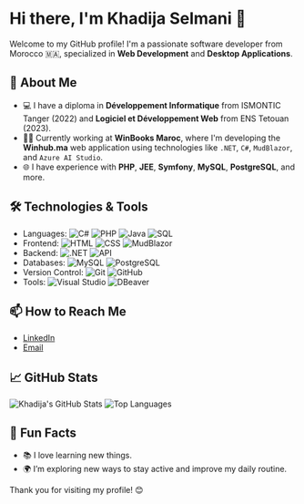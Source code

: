 # Hi there, I'm Khadija Selmani 👋

Welcome to my GitHub profile! I'm a passionate software developer from Morocco 🇲🇦, specialized in **Web Development** and **Desktop Applications**.

## 🚀 About Me
- 💻 I have a diploma in **Développement Informatique** from ISMONTIC Tanger (2022) and **Logiciel et Développement Web** from ENS Tetouan (2023).
- 👨‍💻 Currently working at **WinBooks Maroc**, where I'm developing the **Winhub.ma** web application using technologies like `.NET`, `C#`, `MudBlazor`, and `Azure AI Studio`.
- 🌐 I have experience with **PHP**, **JEE**, **Symfony**, **MySQL**, **PostgreSQL**, and more.


## 🛠️ Technologies & Tools
- Languages: ![C#](https://img.shields.io/badge/-C%23-blue) ![PHP](https://img.shields.io/badge/-PHP-777BB4) ![Java](https://img.shields.io/badge/-Java-orange) ![SQL](https://img.shields.io/badge/-SQL-lightgrey)
- Frontend: ![HTML](https://img.shields.io/badge/-HTML-E34F26) ![CSS](https://img.shields.io/badge/-CSS-1572B6) ![MudBlazor](https://img.shields.io/badge/-MudBlazor-blue)
- Backend: ![.NET](https://img.shields.io/badge/-.NET-512BD4) ![API](https://img.shields.io/badge/-API-lightgrey)
- Databases: ![MySQL](https://img.shields.io/badge/-MySQL-4479A1) ![PostgreSQL](https://img.shields.io/badge/-PostgreSQL-336791)
- Version Control: ![Git](https://img.shields.io/badge/-Git-F05032) ![GitHub](https://img.shields.io/badge/-GitHub-181717)
- Tools: ![Visual Studio](https://img.shields.io/badge/-Visual%20Studio-5C2D91) ![DBeaver](https://img.shields.io/badge/-DBeaver-006699)

## 📫 How to Reach Me
- [LinkedIn](https://www.linkedin.com/in/khadija-selmani-745241222?utm_source=share&utm_campaign=share_via&utm_content=profile&utm_medium=ios_app)
- [Email](mailto:khadijaselmani518@gmail.com)

## 📈 GitHub Stats
![Khadija's GitHub Stats](https://github-readme-stats.vercel.app/api?username=KhadijaSelmani&show_icons=true&theme=radical)
![Top Languages](https://github-readme-stats.vercel.app/api/top-langs/?username=KhadijaSelmani&layout=compact&theme=radical)

## 🌟 Fun Facts
- 📚 I love learning new things.
- 🌍 I’m exploring new ways to stay active and improve my daily routine.

Thank you for visiting my profile! 😊

